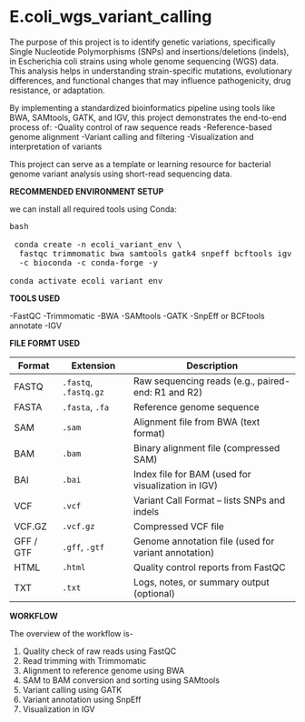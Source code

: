 # E.coli_wgs_variant_calling
The purpose of this project is to identify genetic variations, specifically Single Nucleotide Polymorphisms (SNPs) and insertions/deletions (indels), in Escherichia coli strains using whole genome sequencing (WGS) data. This analysis helps in understanding strain-specific mutations, evolutionary differences, and functional changes that may influence pathogenicity, drug resistance, or adaptation.

By implementing a standardized bioinformatics pipeline using tools like BWA, SAMtools, GATK, and IGV, this project demonstrates the end-to-end process of:
-Quality control of raw sequence reads
-Reference-based genome alignment
-Variant calling and filtering
-Visualization and interpretation of variants

This project can serve as a template or learning resource for bacterial genome variant analysis using short-read sequencing data.


**RECOMMENDED ENVIRONMENT SETUP**

 we can install all required tools using Conda:
 
<pre>bash
 
 conda create -n ecoli_variant_env \
  fastqc trimmomatic bwa samtools gatk4 snpeff bcftools igv \
  -c bioconda -c conda-forge -y

conda activate ecoli_variant_env</pre>


**TOOLS USED**

-FastQC
-Trimmomatic
-BWA
-SAMtools
-GATK
-SnpEff or BCFtools annotate
-IGV


**FILE FORMT USED**

| **Format** | **Extension**       | **Description**                                           |
|------------|---------------------|-----------------------------------------------------------|
| FASTQ      | `.fastq`, `.fastq.gz` | Raw sequencing reads (e.g., paired-end: R1 and R2)      |
| FASTA      | `.fasta`, `.fa`     | Reference genome sequence                                 |
| SAM        | `.sam`              | Alignment file from BWA (text format)                     |
| BAM        | `.bam`              | Binary alignment file (compressed SAM)                    |
| BAI        | `.bai`              | Index file for BAM (used for visualization in IGV)        |
| VCF        | `.vcf`              | Variant Call Format – lists SNPs and indels               |
| VCF.GZ     | `.vcf.gz`           | Compressed VCF file                                       |
| GFF / GTF  | `.gff`, `.gtf`      | Genome annotation file (used for variant annotation)      |
| HTML       | `.html`             | Quality control reports from FastQC                       |
| TXT        | `.txt`              | Logs, notes, or summary output (optional)                 |


**WORKFLOW**

The overview of the workflow is-
1. Quality check of raw reads using FastQC  
2. Read trimming with Trimmomatic  
3. Alignment to reference genome using BWA  
4. SAM to BAM conversion and sorting using SAMtools  
5. Variant calling using GATK  
6. Variant annotation using SnpEff  
7. Visualization in IGV  


